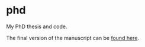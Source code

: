 # phd
My PhD thesis and code.

The final version of the manuscript can be [found here](https://uwspace.uwaterloo.ca/handle/10012/12819).
